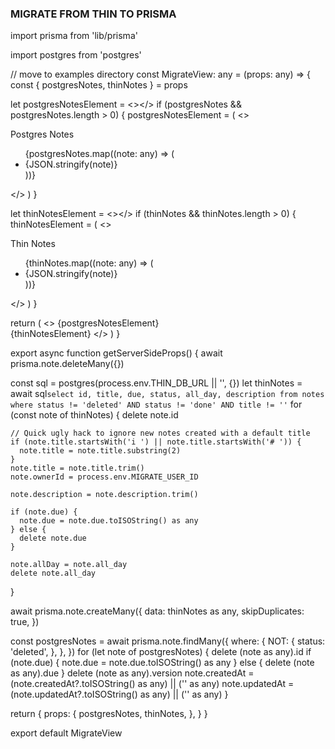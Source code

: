 ### MIGRATE FROM THIN TO PRISMA

import prisma from 'lib/prisma'

import postgres from 'postgres'

// move to examples directory
const MigrateView: any = (props: any) => {
  const { postgresNotes, thinNotes } = props

  let postgresNotesElement = <></>
  if (postgresNotes && postgresNotes.length > 0) {
    postgresNotesElement = (
      <>
        <p>Postgres Notes</p>
        <ul>
          {postgresNotes.map((note: any) => (
            <li key={note.title}>{JSON.stringify(note)}</li>
          ))}
        </ul>
      </>
    )
  }

  let thinNotesElement = <></>
  if (thinNotes && thinNotes.length > 0) {
    thinNotesElement = (
      <>
        <p>Thin Notes</p>
        <ul>
          {thinNotes.map((note: any) => (
            <li key={note.title}>{JSON.stringify(note)}</li>
          ))}
        </ul>
      </>
    )
  }

  return (
    <>
      {postgresNotesElement}
      <br />
      {thinNotesElement}
    </>
  )
}

export async function getServerSideProps() {
  await prisma.note.deleteMany({})

  const sql = postgres(process.env.THIN_DB_URL || '', {})
  let thinNotes = await sql`
      select
        id,
        title,
        due,
        status,
        all_day,
        description
      from notes
      where status != 'deleted'
        AND status != 'done'
        AND title != ''
    `
  for (const note of thinNotes) {
    delete note.id

    // Quick ugly hack to ignore new notes created with a default title
    if (note.title.startsWith('i ') || note.title.startsWith('# ')) {
      note.title = note.title.substring(2)
    }
    note.title = note.title.trim()
    note.ownerId = process.env.MIGRATE_USER_ID

    note.description = note.description.trim()

    if (note.due) {
      note.due = note.due.toISOString() as any
    } else {
      delete note.due
    }

    note.allDay = note.all_day
    delete note.all_day
  }

  await prisma.note.createMany({
    data: thinNotes as any,
    skipDuplicates: true,
  })

  const postgresNotes = await prisma.note.findMany({
    where: {
      NOT: {
        status: 'deleted',
      },
    },
  })
  for (let note of postgresNotes) {
    delete (note as any).id
    if (note.due) {
      note.due = note.due.toISOString() as any
    } else {
      delete (note as any).due
    }
    delete (note as any).version
    note.createdAt = (note.createdAt?.toISOString() as any) || ('' as any)
    note.updatedAt = (note.updatedAt?.toISOString() as any) || ('' as any)
  }

  return {
    props: {
      postgresNotes,
      thinNotes,
    },
  }
}

export default MigrateView

